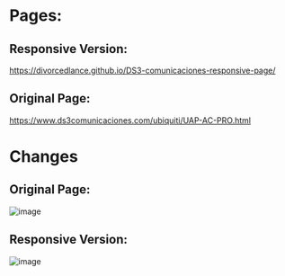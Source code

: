 # Pages:

## Responsive Version:
https://divorcedlance.github.io/DS3-comunicaciones-responsive-page/

## Original Page:
https://www.ds3comunicaciones.com/ubiquiti/UAP-AC-PRO.html

# Changes

## Original Page:
![image](https://github.com/DivorcedLance/DS3-comunicaciones-responsive-page/assets/104219610/42ac5f8c-f992-4beb-9757-afb2a8637e18)

## Responsive Version:
![image](https://github.com/DivorcedLance/DS3-comunicaciones-responsive-page/assets/104219610/16659a8f-3a5c-4c7f-a28a-cf5480108c57)

